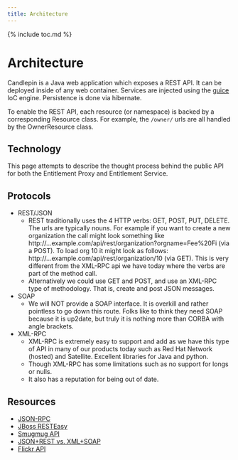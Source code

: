```yaml
---
title: Architecture
---
```

{% include toc.md %}

# Architecture
Candlepin is a Java web application which exposes a REST API. It can be
deployed inside of any web container. Services are injected using the
[guice](http://code.google.com/p/google-guice/) IoC engine. Persistence is done
via hibernate.

To enable the REST API, each resource (or namespace) is backed by a
corresponding Resource class. For example, the `/owner/` urls are all handled
by the OwnerResource class.

## Technology
This page attempts to describe the thought process behind the public API for
both the Entitlement Proxy and Entitlement Service.

## Protocols

* REST/JSON
  * REST traditionally uses the 4 HTTP verbs: GET, POST, PUT, DELETE. The urls
    are typically nouns. For example if you want to create a new organization
    the call might look something like
    http://...example.com/api/rest/organization?orgname=Fee%20Fi (via a POST).
    To load org 10 it might look as follows:
    http://...example.com/api/rest/organization/10 (via GET). This is very
    different from the XML-RPC api we have today where the verbs are part of
    the method call.
  * Alternatively we could use GET and POST, and use an XML-RPC type of methodology. That is, create and post JSON messages.
* SOAP
  * We will NOT provide a SOAP interface. It is overkill and rather pointless
    to go down this route. Folks like to think they need SOAP because it is
    up2date, but truly it is nothing more than CORBA with angle brackets. 
* XML-RPC
  * XML-RPC is extremely easy to support and add as we have this type of API in
    many of our products today such as Red Hat Network (hosted) and Satellite.
    Excellent libraries for Java and python.
  * Though XML-RPC has some limitations such as no support for longs or nulls.
  * It also has a reputation for being out of date.

## Resources

 * [JSON-RPC](http://json-rpc.org/)
 * [JBoss RESTEasy](http://www.jboss.org/resteasy/)
 * [Smugmug API](http://wiki.smugmug.net/display/SmugMug/API)
 * [JSON+REST vs. XML+SOAP](http://blog.feedly.com/2009/03/03/jsonrest-vs-xmlsoap/)
 * [Flickr API](http://www.flickr.com/services/api/)
